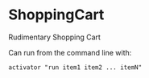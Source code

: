 # ShoppingCart

Rudimentary Shopping Cart

Can run from the command line with:

`activator "run item1 item2 ... itemN"`  
